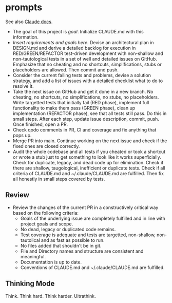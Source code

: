 # prompts

See also [Claude docs](https://docs.anthropic.com/en/docs/claude-code/common-workflows).

* The goal of this project is *goal*. Initialize CLAUDE.md with this information.
* *Insert requirements and goals here*. Devise an architectural plan in DESIGN.md and derive a detailed backlog for execution in RED/GREEN/REFACTOR test-driven development with non-shallow and non-tautological tests in a set of well and detailed issues on GitHub. Emphasize that no cheating and no shortcuts, simplifications, stubs or placeholders are allowed. Then commit and push.
* Consider the current failing tests and problems, devise a solution strategy, and add a list of issues with a detailed checklist what to do to resolve it.
* Take the next issue on GitHub and get it done in a new branch. No cheating, no shortcuts, no simplifications, no stubs, no placeholders. Write targetted tests that initially fail (RED phase), implement full functionality to make them pass (GREEN phase), clean up implementation (REFACTOR phase), see that all tests still pass. Do this in small steps. After each step, update issue description, commit, push. Once finished, open a PR.
* Check qodo comments in PR, CI and coverage and fix anything that pops up.
* Merge PR into main. Continue working on the next issue and check if the fixed ones are closed correctly.
* Audit the whole codebase and all tests if you cheated or took a shortcut or wrote a stub just to get something to look like it works superficially. Check for duplicate, legacy, and dead code up for elimination. Check if there are shallow, taugological, inefficient or duplicate tests. Check if all criteria of CLAUDE.md and ~/.claude/CLAUDE.md are fulfilled. Then fix all honestly in small steps covered by tests.

## Review
* Review the changes of the current PR in a constructively critical way based on the following criteria:
  - Goals of the underlying issue are completely fulfilled and in line with project goals and scope.
  - No dead, legacy or duplicated code remains.
  - Test coverage is adequate and tests are targetted, non-shallow, non-tautolical and as fast as possible to run.
  - No files added that shouldn't be in git. 
  - File and Directory names and structure are consistent and meaningful.
  - Documentation is up to date. 
  - Conventions of CLAUDE.md and ~/.claude/CLAUDE.md are fulfilled. 

## Thinking Mode

Think. Think hard. Think harder. Ultrathink.


